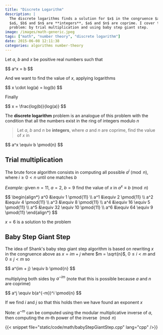```yaml
---
title: "Discrete Logarithm"
description: |
  The discrete logarithms finds a solution for $x$ in the congruence $a^x \equiv b \pmod{n}$ where
  $a$, $b$ and $n$ are **integers**, $a$ and $n$ are coprime. I cover two algorithms to solve this
  problem: by trial multiplication and using baby step giant step.
image: /images/math-generic.jpeg
tags: ["math", "number theory", "discrete logarithm"]
date: 2015-06-08 12:11:38
categories: algorithms number-theory
---
```


Let $a$, $b$ and $x$ be positive real numbers such that

<div>$$
a^x = b
$$</div>

And we want to find the value of $x$, applying logarithms

<div>$$
x \cdot log(a) = log(b)
$$</div>

Finally

<div>$$
x = \frac{log(b)}{log(a)}
$$</div>

The **discrete logarithm** problem is an analogue of this problem with the condition that all the numbers exist in the ring of integers modulo $n$

> Let $a$, $b$ and $n$ be **integers**, where $a$ and $n$ are coprime, find the value of $x$ in
>
<div>$$
a^x \equiv b \pmod{n}
$$</div>

## Trial multiplication

The brute force algorithm consists in computing all possible $a^i \pmod{n}$, where $i \geq 0 < n$ until one matches $b$

*Example:* given $n = 11$, $a = 2$, $b = 9$ find the value of $x$ in $a^x \equiv b \pmod{n}$

<div>$$
\begin{align*}
a^0 &\equiv 1 \pmod{11} \\
a^1 &\equiv 2 \pmod{11} \\
a^2 &\equiv 4 \pmod{11} \\
a^3 &\equiv 8 \pmod{11} \\
a^4 &\equiv 16 \equiv 5 \pmod{11} \\
a^5 &\equiv 32 \equiv 10 \pmod{11} \\
a^6 &\equiv 64 \equiv 9 \pmod{11}
\end{align*}
$$</div>

$x = 6$ is a solution to the problem

## Baby Step Giant Step

The idea of Shank's baby step giant step algorithm is based on rewriting $x$ in the congruence above as $x = im + j$ where $m = \sqrt{n}$, $0 \leq i < m$ and $0 \leq j < m$ so

<div>$$
a^{im + j} \equiv b \pmod{n}
$$</div>

multiplying both sides by $a^{-im}$ (note that this is possible because $a$ and $n$ are coprime)

<div>$$
a^j \equiv b(a^{-m})^i \pmod{n}
$$</div>

If we find $i$ and $j$ so that this holds then we have found an exponent $x$

Note: $a^{-m}$ can be computed using the modular multiplicative inverse of $a$, then computing the $m$-th power of the inverse $\pmod{n}$


{{< snippet file="static/code/math/babyStepGiantStep.cpp" lang="cpp" />}}

